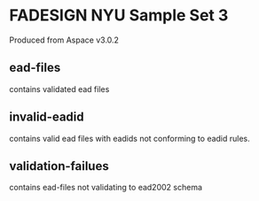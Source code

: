 FADESIGN NYU Sample Set 3
=========================

Produced from Aspace v3.0.2

## ead-files
contains validated ead files

## invalid-eadid
contains valid ead files with eadids not conforming to eadid rules.

## validation-failues
contains ead-files not validating to ead2002 schema
